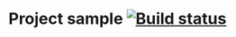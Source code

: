 # Project sample [![Build status](https://ci.appveyor.com/api/projects/status/nj3yv8x2opxj9ol0?svg=true)](https://ci.appveyor.com/project/ivashatunova/testmode)

